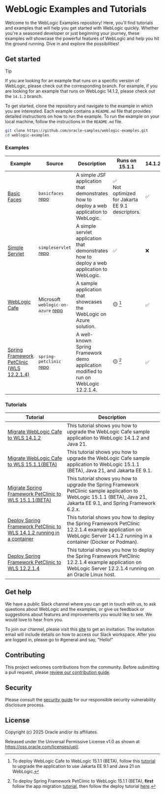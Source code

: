 # WebLogic Examples and Tutorials

Welcome to the WebLogic Examples repository! Here, you'll find tutorials and examples that will help you get started with WebLogic quickly. Whether you're a seasoned developer or just beginning your journey, these examples will showcase the powerful features of WebLogic and help you hit the ground running. Dive in and explore the possibilities!

## Get started

> [!TIP]
> If you are looking for an example that runs on a specific version of WebLogic, please check out the corresponding branch. For example, if you are looking for an example that runs on WebLogic 14.1.2, please check out the `14.1.2` branch.

To get started, clone the repository and navigate to the example in which you are interested. Each example contains a `README.md` file that provides detailed instructions on how to run the example. To run the example on your local machine, follow the instructions in the `README.md` file.

```bash
git clone https://github.com/oracle-samples/weblogic-examples.git
cd weblogic-examples
```

### Examples

| Example                                                                                                                                         | Source | Description | Runs on 15.1.1 | 14.1.2 | 12.2.1.4 | Builder | Highlights |
|-------------------------------------------------------------------------------------------------------------------------------------------------| --- | --- | --- | --- | --- | --- | --- |
| [Basic Faces](./samples/basicfaces/README.md)                                                                                                   | `basicfaces` [repo](./samples/basicfaces/) | A simple JSF application that demonstrates how to deploy a web application to WebLogic. | ✅ </br> Not optimized for Jakarta EE 9.1 descriptors. | ✅ | ✅ | Gradle | JSF |
| [Simple Servlet](./samples/simpleservlet/README.md)                                                                                             | `simpleservlet` [repo](./samples/simpleservlet/) | A simple servlet application that demonstrates how to deploy a web application to WebLogic. | ✅ | ❌ | ❌ | Maven | servlet <br/> Jakarta EE 9.1 | |
| [WebLogic Cafe](https://github.com/microsoft/weblogic-on-azure/blob/main/README.md)                                                             | Microsoft `weblogic-on-azure` [repo](https://github.com/microsoft/weblogic-on-azure) | A sample application that showcases the WebLogic on Azure solution. | 🟡 [^1] | ✅ | ✅ | Maven | OpenRewrite |
| [Spring Framework PetClinic (WLS 12.2.1.4)](./tutorials/deploy/deploy-petclinic-weblogic-12.2.1.4/README.md) | `spring-petclinic` [repo](./tutorials/deploy/deploy-petclinic-weblogic-12.2.1.4) | A well-known Spring Framework demo application modified to run on WebLogic 12.2.1.4. | 🟡 [^2] | ✅ | ✅ | Maven | Spring Framework 5.3.x |

[^1]: To deploy WebLogic Cafe to WebLogic 15.1.1 (BETA), follow this [tutorial](https://github.com/oracle-samples/weblogic-examples/blob/main/tutorials/migrate/weblogic-cafe-15.1.1/README.md) to upgrade the application to use Jakarta EE 9.1 and Java 21 on WebLogic.

[^2]: To deploy Spring Framework PetClinic to WebLogic 15.1.1 (BETA), **first** follow the app migration [tutorial](https://github.com/oracle-samples/weblogic-examples/blob/main/tutorials/migrate/spring-framework-petclinic-15.1.1/README.md), then follow the deploy tutorial [here](https://github.com/oracle-samples/weblogic-examples/blob/main/tutorials/deploy/deploy-petclinic-container-14.1.2/README.md).



### Tutorials

| Tutorial | Description |
| --- | --- |
| [Migrate WebLogic Cafe to WLS 14.1.2](./tutorials/migrate/weblogic-cafe-14.1.2/README.md) | This tutorial shows you how to upgrade the WebLogic Cafe sample application to WebLogic 14.1.2 and Java 21. |
| [Migrate WebLogic Cafe to WLS 15.1.1(BETA)](./tutorials/migrate/weblogic-cafe-15.1.1/README.md) | This tutorial shows you how to upgrade the WebLogic Cafe sample application to WebLogic 15.1.1 (BETA), Java 21, and Jakarta EE 9.1. |
| [Migrate Spring Framework PetClinic to WLS 15.1.1(BETA)](./tutorials/migrate/spring-framework-petclinic-15.1.1/README.md) | This tutorial shows you how to upgrade the Spring Framework PetClinic sample application to WebLogic 15.1.1 (BETA), Java 21, Jakarta EE 9.1, and Spring Framework 6.2.x. |
| [Deploy Spring Framework PetClinic to WLS 14.1.2 running in a container](./tutorials/deploy/deploy-petclinic-container-14.1.2/README.md) | This tutorial shows you how to deploy the Spring Framework PetClinic 12.2.1.4 example application on WebLogic Server 14.1.2 running in a container (Docker or Podman). |
| [Deploy Spring Framework PetClinic to WLS 12.2.1.4](./tutorials/deploy/deploy-petclinic-weblogic-12.2.1.4/README.md) | This tutorial shows you how to deploy the Spring Framework PetClinic 12.2.1.4 example application on WebLogic Server 12.2.1.4 running on an Oracle Linux host. |

## Get help

We have a public Slack channel where you can get in touch with us, to ask questions about WebLogic and the examples, or give us feedback or suggestions about features and improvements you would like to see. We would love to hear from you.

To join our channel, please visit this [site](https://join.slack.com/t/oracle-weblogic/shared_invite/zt-2tgq767tj-i4ip6suUiW2Cgykb~rMijg) to get an invitation. The invitation email will include details on how to access our Slack workspace. After you are logged in, please go to #general and say, "Hello!"

## Contributing

This project welcomes contributions from the community. Before submitting a pull request, please [review our contribution guide](./CONTRIBUTING.md).

## Security

Please consult the [security guide](./SECURITY.md) for our responsible security vulnerability disclosure process.

## License

Copyright (c) 2025 Oracle and/or its affiliates.

Released under the Universal Permissive License v1.0 as shown at
<https://oss.oracle.com/licenses/upl/>.
